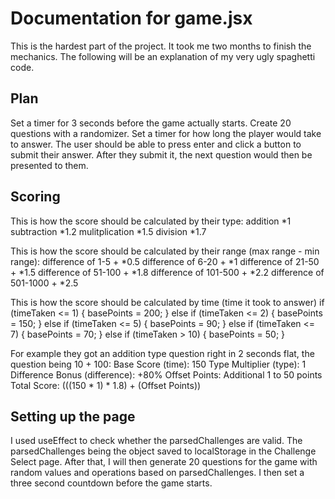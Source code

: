 # Documentation for game.jsx
This is the hardest part of the project. It took me two months to finish the mechanics.
The following will be an explanation of my very ugly spaghetti code.

## Plan
Set a timer for 3 seconds before the game actually starts.
Create 20 questions with a randomizer.
Set a timer for how long the player would take to answer.
The user should be able to press enter and click a button to submit their answer.
After they submit it, the next question would then be presented to them.

## Scoring
This is how the score should be calculated by their type:
    addition *1
    subtraction *1.2
    mulitplication *1.5
    division *1.7

This is how the score should be calculated by their range (max range - min range):
    difference of 1-5 + *0.5
    difference of 6-20 + *1
    difference of 21-50 + *1.5
    difference of 51-100 + *1.8
    difference of 101-500 + *2.2
    difference of 501-1000 + *2.5

This is how the score should be calculated by time (time it took to answer)
    if (timeTaken <= 1) {
        basePoints = 200;
    } else if (timeTaken <= 2) {
        basePoints = 150;
    } else if (timeTaken <= 5) {
        basePoints = 90;
    } else if (timeTaken <= 7) {
        basePoints = 70;
    } else if (timeTaken > 10) {
        basePoints = 50;
    }

For example they got an addition type question right in 2 seconds flat, the question being 10 + 100:
    Base Score (time): 150
    Type Multiplier (type): 1
    Difference Bonus (difference): +80%
    Offset Points: Additional 1 to 50 points
    Total Score: (((150 * 1) * 1.8) + (Offset Points))

## Setting up the page
I used useEffect to check whether the parsedChallenges are valid. The parsedChallenges being the object saved to localStorage in
the Challenge Select page. After that, I will then generate 20 questions for the game with random values and operations based on 
parsedChallenges. I then set a three second countdown before the game starts.